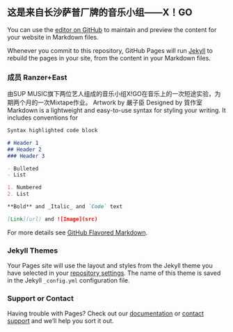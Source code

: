 ## 这是来自长沙萨普厂牌的音乐小组——X！GO

You can use the [editor on GitHub](https://github.com/luckyziki/luckyziki.github.io/edit/master/README.md) to maintain and preview the content for your website in Markdown files.

Whenever you commit to this repository, GitHub Pages will run [Jekyll](https://jekyllrb.com/) to rebuild the pages in your site, from the content in your Markdown files.

### 成员 Ranzer+East
由SUP MUSIC旗下两位艺人组成的音乐小组X!GO在音乐上的一次短途实验，为期两个月的一次Mixtape作业。
Artwork by 嚴子臣
Designed by 質作室
Markdown is a lightweight and easy-to-use syntax for styling your writing. It includes conventions for

```markdown
Syntax highlighted code block

# Header 1
## Header 2
### Header 3

- Bulleted
- List

1. Numbered
2. List

**Bold** and _Italic_ and `Code` text

[Link](url) and ![Image](src)
```

For more details see [GitHub Flavored Markdown](https://guides.github.com/features/mastering-markdown/).

### Jekyll Themes

Your Pages site will use the layout and styles from the Jekyll theme you have selected in your [repository settings](https://github.com/luckyziki/luckyziki.github.io/settings). The name of this theme is saved in the Jekyll `_config.yml` configuration file.

### Support or Contact

Having trouble with Pages? Check out our [documentation](https://help.github.com/categories/github-pages-basics/) or [contact support](https://github.com/contact) and we’ll help you sort it out.
